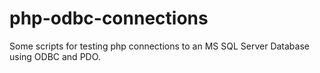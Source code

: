 # php-odbc-connections
Some scripts for testing php connections to an MS SQL Server Database using ODBC and PDO.
